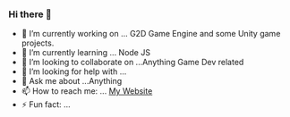 ### Hi there 👋


- 🔭 I’m currently working on ... G2D Game Engine and some Unity game projects.
- 🌱 I’m currently learning ... Node JS 
- 👯 I’m looking to collaborate on ...Anything Game Dev related
- 🤔 I’m looking for help with ... 
- 💬 Ask me about ...Anything
- 📫 How to reach me: ... [My Website](https://kunalsingh.tech/)
- ⚡ Fun fact: ... 

